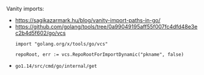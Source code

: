 Vanity imports:

- https://sagikazarmark.hu/blog/vanity-import-paths-in-go/
- https://github.com/golang/tools/tree/0a99049195aff55f007fc4dfd48e3ec2b4d5f602/go/vcs
    ```
    import "golang.org/x/tools/go/vcs"
  
    repoRoot, err := vcs.RepoRootForImportDynamic("pkname", false)
    ```
- `go1.14/src/cmd/go/internal/get`
